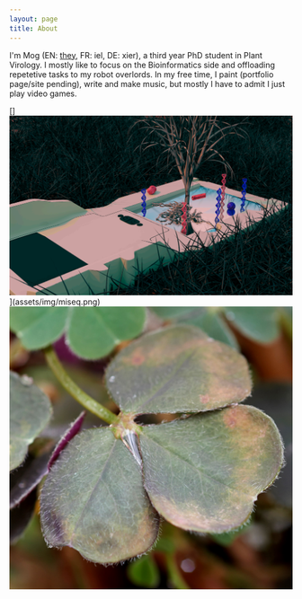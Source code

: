 ```yaml
---
layout: page
title: About
---
```


I'm Mog (EN: [they](https://style.mla.org/using-singular-they/), FR: iel, DE: xier), a third year PhD student in Plant Virology. I mostly like to focus on the Bioinformatics side and offloading repetetive tasks to my robot overlords. In my free time, I paint (portfolio page/site pending), write and make music, but mostly I have to admit I just play video games.

[]![Miseq](/assets/img/miseq.png#circ)](assets/img/miseq.png)
[![Oca](/assets/img/oca_leaf1.jpg#circ)](/assets/img/oca_leaf1.jpg)
